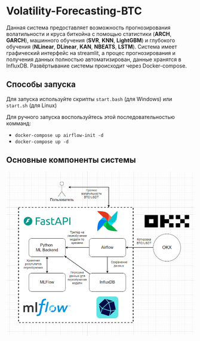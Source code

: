 # Volatility-Forecasting-BTC

Данная система предоставляет возможность прогнозирования волатильности и круса биткойна с помощью статистики (**ARCH**, **GARCH**), машинного обучения (**SVR**, **KNN**, **LightGBM**) и глубокого обучения (**NLinear**, **DLinear**, **KAN**, **NBEATS**, **LSTM**). Система имеет графический интерфейс на streamlit, а процес прогнозирования и получения данных полностью автоматизирован, данные хранятся в InfluxDB. Развёртывание системы происходит через Docker-compose.

## Способы запуска

Для запуска используйте скрипты `start.bash` (для Windows) или `start.sh` (для Linux)

Для ручного запуска воспользуйтесь этой последовательностью комманд:

* `docker-compose up airflow-init -d`
* `docker-compose up -d`

## Основные компоненты системы

![alt text](sys_model.jpg)